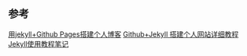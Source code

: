 ## 参考
[用jekyll+Github Pages搭建个人博客](https://blog.csdn.net/u013553529/article/details/54588010)
[Github+Jekyll 搭建个人网站详细教程](https://www.jianshu.com/p/9f71e260925d)
[Jekyll使用教程笔记](https://juejin.cn/post/6844903623567081486)
